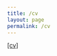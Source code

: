 ```yaml
---
title: /cv
layout: page
permalink: /cv
---
```


<a href="massastrello.github.io/cv.pdf" target="_blank">[cv]</a>
